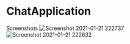 # ChatApplication
Screenshots
![Screenshot 2021-01-21 222737](https://user-images.githubusercontent.com/60137237/105389083-6e67f800-5c3d-11eb-8953-bff47dbada92.png)
![Screenshot 2021-01-21 222632](https://user-images.githubusercontent.com/60137237/105389234-9fe0c380-5c3d-11eb-9e7f-cf4ac3033710.png)

